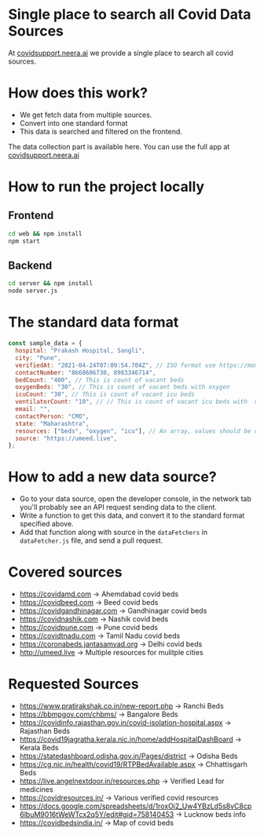 # Single place to search all Covid Data Sources
At [covidsupport.neera.ai](covidsupport.neera.ai) we provide a single place to search all covid sources. 

# How does this work?
- We get fetch data from multiple sources.
- Convert into one standard format
- This data is searched and filtered on the frontend.

The data collection part is available here. You can use the full app at [covidsupport.neera.ai](covidsupport.neera.ai)

# How to run the project locally
## Frontend
```bash
cd web && npm install
npm start
```
## Backend
```bash
cd server && npm install
node server.js
```

# The standard data format

```javascript
const sample_data = {
  hospital: "Prakash Hospital, Sangli",
  city: "Pune",
  verifiedAt: "2021-04-24T07:09:54.704Z", // ISO format use https://momentjs.com/docs/#/displaying/as-iso-string/ to conver to this
  contactNumber: "8668606730, 8983346714",
  bedCount: "400", // This is count of vacant beds
  oxygenBeds: "30", // This is count of vacant beds with oxygen
  icuCount: "30", // This is count of vacant icu beds
  ventilatorCount: "10", // // This is count of vacant icu beds with  ventilator
  email: "",
  contactPerson: "CMO",
  state: "Maharashtra",
  resources: ["beds", "oxygen", "icu"], // An array, values should be one of "beds", "oxygen", "ventilator", "icu", "plasma", "fabiflu", "tocilizumab" or "remdesivir"
  source: "https://umeed.live",
};
```

# How to add a new data source?
- Go to your data source, open the developer console, in the network tab you'll probably see an API request sending data to the client.
- Write a function to get this data, and convert it to the standard format specified above.
- Add that function along with source in the `dataFetchers` in `dataFetcher.js` file, and send a pull request.

# Covered sources

- https://covidamd.com -> Ahemdabad covid beds
- https://covidbeed.com -> Beed covid beds
- https://covidgandhinagar.com -> Gandhinagar covid beds
- https://covidnashik.com -> Nashik covid beds
- https://covidpune.com -> Pune covid beds
- https://covidtnadu.com -> Tamil Nadu covid beds
- https://coronabeds.jantasamvad.org -> Delhi covid beds
- http://umeed.live -> Multiple resources for mulitple cities

# Requested Sources
- https://www.pratirakshak.co.in/new-report.php -> Ranchi Beds
- https://bbmpgov.com/chbms/ -> Bangalore Beds
- https://covidinfo.rajasthan.gov.in/covid-isolation-hospital.aspx -> Rajasthan Beds
- https://covid19jagratha.kerala.nic.in/home/addHospitalDashBoard -> Kerala Beds
- https://statedashboard.odisha.gov.in/Pages/district -> Odisha Beds
- https://cg.nic.in/health/covid19/RTPBedAvailable.aspx -> Chhattisgarh Beds
- https://live.angelnextdoor.in/resources.php -> Verified Lead for medicines
- https://covidresources.in/ -> Various verified covid resources
- https://docs.google.com/spreadsheets/d/1roxOi2_Uw4YBzLd5s8vC8cp6lbuM9016tWeWTcx2q5Y/edit#gid=758140453 -> Lucknow beds info
- https://covidbedsindia.in/ -> Map of covid beds
